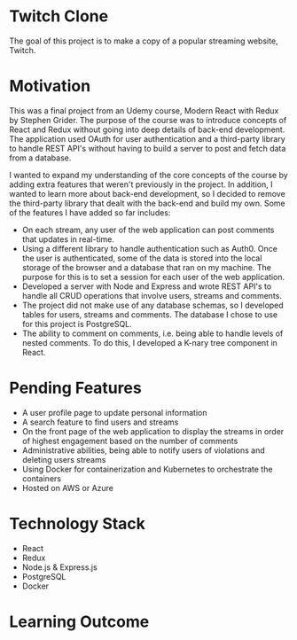 # Twitch Clone
The goal of this project is to make a copy of a popular streaming website, Twitch.

# Motivation
This was a final project from an Udemy course, Modern React with Redux by Stephen Grider. The purpose of the course was to introduce concepts of React and Redux without going into deep details of back-end development. The application used OAuth for user authentication and a third-party library to handle REST API's without having to build a server to post and fetch data from a database.

I wanted to expand my understanding of the core concepts of the course by adding extra features that weren't previously in the project. In addition, I wanted to learn more about back-end development, so I decided to remove the third-party library that dealt with the back-end and build my own. Some of the features I have added so far includes:

- On each stream, any user of the web application can post comments that updates in real-time.
- Using a different library to handle authentication such as Auth0. Once the user is authenticated, some of the data is stored into the local storage of the browser and a database that ran on my machine. The purpose for this is to set a session for each user of the web application.
- Developed a server with Node and Express and wrote REST API's to handle all CRUD operations that involve users, streams and comments.
- The project did not make use of any database schemas, so I developed tables for users, streams and comments. The database I chose to use for this project is PostgreSQL.
- The ability to comment on comments, i.e. being able to handle levels of nested comments. To do this, I developed a K-nary tree component in React.

# Pending Features
- A user profile page to update personal information
- A search feature to find users and streams
- On the front page of the web application to display the streams in order of highest engagement based on the number of comments
- Administrative abilities, being able to notify users of violations and deleting users streams
- Using Docker for containerization and Kubernetes to orchestrate the containers
- Hosted on AWS or Azure

# Technology Stack
- React
- Redux
- Node.js & Express.js
- PostgreSQL
- Docker

# Learning Outcome
